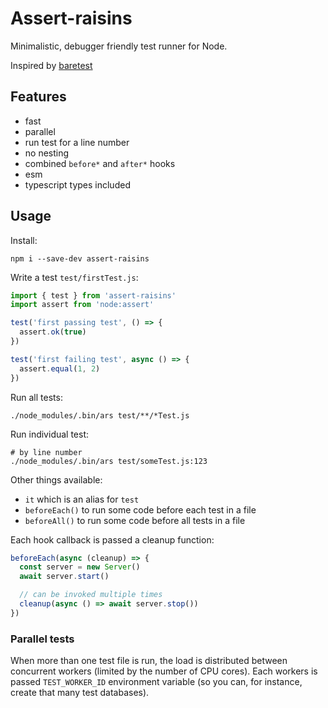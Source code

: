 # Assert-raisins

Minimalistic, debugger friendly test runner for Node.

Inspired by [baretest](https://github.com/volument/baretest)

## Features

- fast
- parallel
- run test for a line number
- no nesting
- combined `before*` and `after*` hooks
- esm
- typescript types included

## Usage

Install:

    npm i --save-dev assert-raisins

Write a test `test/firstTest.js`:

```javascript
import { test } from 'assert-raisins'
import assert from 'node:assert'

test('first passing test', () => {
  assert.ok(true)
})

test('first failing test', async () => {
  assert.equal(1, 2)
})
```

Run all tests:

    ./node_modules/.bin/ars test/**/*Test.js

Run individual test:

    # by line number
    ./node_modules/.bin/ars test/someTest.js:123

Other things available:

- `it` which is an alias for `test`
- `beforeEach()` to run some code before each test in a file
- `beforeAll()` to run some code before all tests in a file

Each hook callback is passed a cleanup function:

```javascript
beforeEach(async (cleanup) => {
  const server = new Server()
  await server.start()

  // can be invoked multiple times
  cleanup(async () => await server.stop())
})
```

### Parallel tests

When more than one test file is run, the load is distributed between concurrent workers (limited by the number of CPU cores). Each workers is passed `TEST_WORKER_ID` environment variable (so you can, for instance, create that many test databases).
